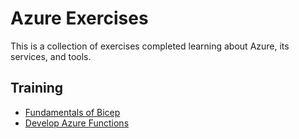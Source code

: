 # Azure Exercises

This is a collection of exercises completed learning about Azure, its services, and tools.

## Training

- [Fundamentals of Bicep](./Fundamentals%20of%20Bicep/)
- [Develop Azure Functions](./Develop%20Azure%20Functions/)
